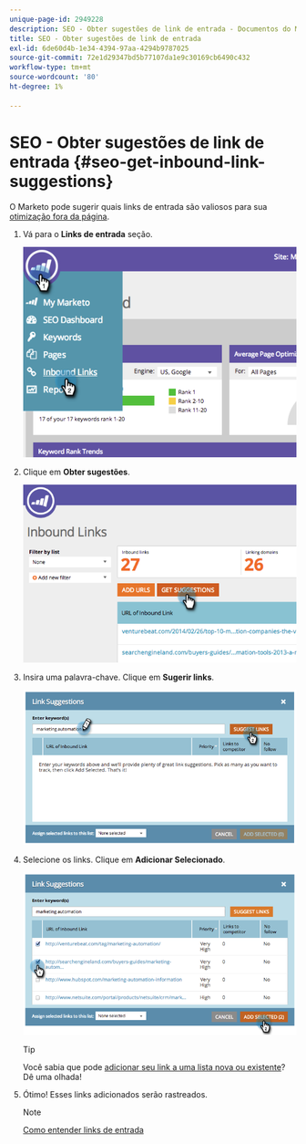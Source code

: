```yaml
---
unique-page-id: 2949228
description: SEO - Obter sugestões de link de entrada - Documentos do Marketo - Documentação do produto
title: SEO - Obter sugestões de link de entrada
exl-id: 6de60d4b-1e34-4394-97aa-4294b9787025
source-git-commit: 72e1d29347bd5b77107da1e9c30169cb6490c432
workflow-type: tm+mt
source-wordcount: '80'
ht-degree: 1%

---
```


# SEO - Obter sugestões de link de entrada {#seo-get-inbound-link-suggestions}

O Marketo pode sugerir quais links de entrada são valiosos para sua [otimização fora da página](/help/marketo/product-docs/additional-apps/seo/understanding-seo/understanding-search-engine-optimization.md).

1. Vá para o **Links de entrada** seção.

   ![](assets/image2014-9-18-13-3a20-3a44.png)

1. Clique em **Obter sugestões**.

   ![](assets/image2014-9-18-13-3a21-3a8.png)

1. Insira uma palavra-chave. Clique em **Sugerir links**.

   ![](assets/image2014-9-18-13-3a21-3a31.png)

1. Selecione os links. Clique em **Adicionar Selecionado**.

   ![](assets/image2014-9-18-13-3a21-3a40.png)

   >[!TIP]
   >
   >Você sabia que pode  [adicionar seu link a uma lista nova ou existente](/help/marketo/product-docs/additional-apps/seo/inbound-links/seo-add-remove-an-inbound-link-url-from-a-list.md)? Dê uma olhada!

1. Ótimo! Esses links adicionados serão rastreados.

   >[!NOTE]
   >
   >[Como entender links de entrada](/help/marketo/product-docs/additional-apps/seo/inbound-links/seo-understanding-inbound-links.md)
